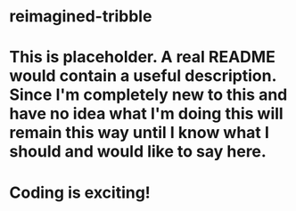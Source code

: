 # reimagined-tribble

# This is placeholder. A real README would contain a useful description. Since I'm completely new to this and have no idea what I'm doing this will remain this way until I know what I should and would like to say here.
# Coding is exciting!
